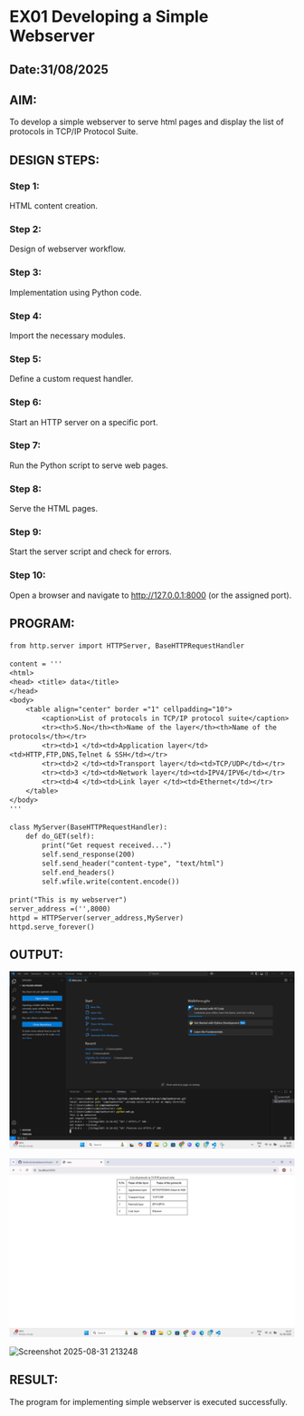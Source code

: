 # EX01 Developing a Simple Webserver
## Date:31/08/2025

## AIM:
To develop a simple webserver to serve html pages and display the list of protocols in TCP/IP Protocol Suite.

## DESIGN STEPS:
### Step 1: 
HTML content creation.

### Step 2:
Design of webserver workflow.

### Step 3:
Implementation using Python code.

### Step 4:
Import the necessary modules.

### Step 5:
Define a custom request handler.

### Step 6:
Start an HTTP server on a specific port.

### Step 7:
Run the Python script to serve web pages.

### Step 8:
Serve the HTML pages.

### Step 9:
Start the server script and check for errors.

### Step 10:
Open a browser and navigate to http://127.0.0.1:8000 (or the assigned port).

## PROGRAM:
```
from http.server import HTTPServer, BaseHTTPRequestHandler

content = '''
<html>
<head> <title> data</title>
</head>
<body> 
    <table align="center" border ="1" cellpadding="10">
        <caption>List of protocols in TCP/IP protocol suite</caption>
        <tr><th>S.No</th><th>Name of the layer</th><th>Name of the protocols</th></tr>
        <tr><td>1 </td><td>Application layer</td><td>HTTP,FTP,DNS,Telnet & SSH</td></tr>
        <tr><td>2 </td><td>Transport layer</td><td>TCP/UDP</td></tr>
        <tr><td>3 </td><td>Network layer</td><td>IPV4/IPV6</td></tr>
        <tr><td>4 </td><td>Link layer </td><td>Ethernet</td></tr>
    </table>
</body>
'''

class MyServer(BaseHTTPRequestHandler):
    def do_GET(self):
        print("Get request received...")
        self.send_response(200) 
        self.send_header("content-type", "text/html")       
        self.end_headers()
        self.wfile.write(content.encode())

print("This is my webserver") 
server_address =('',8000)
httpd = HTTPServer(server_address,MyServer)
httpd.serve_forever()
```


## OUTPUT:

![alt text](<Screenshot 2025-08-31 212820.png>)

![alt text](web_exp1.png)

<img width="1918" height="1198" alt="Screenshot 2025-08-31 213248" src="https://github.com/user-attachments/assets/271de416-825f-425c-b6e8-bd26fca08043" />



## RESULT:
The program for implementing simple webserver is executed successfully.
